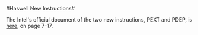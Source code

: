 #Haswell New Instructions#

The Intel's official document of the two new instructions, PEXT and PDEP, is [here](https://software.intel.com/sites/default/files/m/8/a/1/8/4/36945-319433-011.pdf), on page 7-17.
